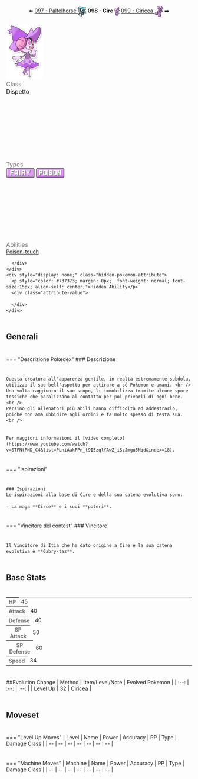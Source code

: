 <div style="text-align: center; margin-bottom: 20px;">
  ⬅️ <a href="https://avventureaditia.github.io/itia-wiki/pokemon/097-paltelhorse/"> 097 - Paltelhorse <img src="../../img/icon/paltelhorse.png" style="vertical-align: middle;"></a>
  <strong>098 - Cire</strong> 
  <img src="../../img/icon/cire.png" style="vertical-align: middle;">
  <a href="https://avventureaditia.github.io/itia-wiki/pokemon/099-ciricea/"> 099 - Ciricea <img src="../../img/icon/ciricea.png" style="vertical-align: middle;"></a> ➡️
</div>

<div class="pokemon-attribute-container">
  <img src="../../img/pokemon/cire.png" width="100"/>

  <div style="display: grid; grid-template-rows: 1fr 1fr 1fr; row-gap: 0.5rem;">
    <div class="pokemon-attribute">
        <p style="color: #737373; margin: 0px;  font-weight: normal; font-size:16px; align-self: center;">Class</p>
        <div class="attribute-value">
          <p style="margin: 0px;  font-weight: normal; font-size:16px; align-self: center;">Dispetto</p>
        </div>
      </div>
    <div class="pokemon-attribute">
      <p style="color: #737373; margin: 0px; font-weight: normal; font-size: 16px; align-self: center;">Types</p>
      <div class="attribute-value" style="column-gap: 0.5rem;">
        <img src='../../img/types/fairy.png' style='width: 77px; height: 26px;'/>
        <img src='../../img/types/poison.png' style='width: 77px; height: 26px;'/>
      </div>
    </div>
    <div class="pokemon-attribute">
      <p style="color: #737373; margin: 0px;  font-weight: normal; font-size:16px; align-self: center;">Abilities</p>
      <div class="attribute-value">
        <a href='' title="This Pokemon's contact moves have a 30% chance of poisoning the target with each hit.  This counts as an extra effect for the purposes of shield dust.  This ability takes effect before mummy.">Poison-touch</a>
        
      </div>
    </div>
    <div style="display: none;" class="hidden-pokemon-attribute">
      <p style="color: #737373; margin: 0px;  font-weight: normal; font-size:15px; align-self: center;">Hidden Ability</p>
      <div class="attribute-value">
        
      </div>
    </div>
  </div>
</div>

## Generali

=== "Descrizione Pokedex"
    ### Descrizione

    Questa creatura all'apparenza gentile, in realtà estremamente subdola, utilizza il suo bell'aspetto per attirare a sé Pokemon e umani. <br /> 
    Una volta raggiunto il suo scopo, li immobilizza tramite alcune spore tossiche che paralizzano al contatto per poi privarli di ogni bene. <br /> 
    Persino gli allenatori più abili hanno difficoltà ad addestrarlo, poiché non ama ubbidire agli ordini e fa molto spesso di testa sua. <br /> 


    Per maggiori informazioni il [video completo](https://www.youtube.com/watch?v=STFNtPND_C4&list=PLniAakFPn_t9I5zqlYAwZ_iSzJmgu5Nqd&index=18).

=== "Ispirazioni"

    ### Ispirazioni
    Le ispirazioni alla base di Cire e della sua catena evolutiva sono:
    
    - La maga **Circe** e i suoi **poteri**.

=== "Vincitore del contest"
    ### Vincitore

    Il Vincitore di Itia che ha dato origine a Cire e la sua catena evolutiva è **Gabry-taz**.


## Base Stats
<table style="width: 100%">
  <tbody style="width: 100%;">
    <tr style="display: flex; align-items: center;">
      <th style="color: #737373;" >HP</th>
      <td style="border-top: none; width: 70px">45</td>
      <td style="width: 100%; min-width: 450px; border-top: none;">
        <div style="width: 17%;" class="ranking-bar rank-2">
        </div>
      </td>
    </tr>
    <tr style="display: flex; align-items: center;">
      <th style="color: #737373;">Attack</th>
      <td style="border-top: none; width: 70px">40</td>
      <td style="width: 100%; min-width: 450px; border-top: none;">
        <div style="width: 15%;" class="ranking-bar rank-2">
        </div>
      </td>
    </tr>
    <tr style="display: flex; align-items: center;">
      <th style="color: #737373;">Defense</th>
      <td style="border-top: none; width: 70px">40</td>
      <td style="width: 100%; min-width: 450px; border-top: none;">
        <div style="width: 15%;" class="ranking-bar rank-2">
        </div>
      </td>
    </tr>
    <tr style="display: flex; align-items: center;">
      <th style="color: #737373;">SP Attack</th>
      <td style="border-top: none; width: 70px">50</td>
      <td style="width: 100%; min-width: 450px; border-top: none;">
        <div style="width: 19%;" class="ranking-bar rank-2">
        </div>
      </td>
    </tr>
    <tr style="display: flex; align-items: center;">
      <th style="color: #737373;">SP Defense</th>
      <td style="border-top: none; width: 70px">60</td>
      <td style="width: 100%; min-width: 450px; border-top: none;">
        <div style="width: 23%;" class="ranking-bar rank-3">
        </div>
      </td>
    </tr>
    <tr style="display: flex; align-items: center;">
      <th style="color: #737373;">Speed</th>
      <td style="border-top: none; width: 70px">34</td>
      <td style="width: 100%; min-width: 450px; border-top: none;">
        <div style="width: 13%;" class="ranking-bar rank-2">
        </div>
      </td>
    </tr>
  </tbody>
</table>

##Evolution Change
| Method | Item/Level/Note | Evolved Pokemon |
        | :--: | :--: | :--: |
        | Level Up | 32 | [Ciricea](https://avventureaditia.github.io/itia-wiki/pokemon/099-ciricea/) |
        



## Moveset

=== "Level Up Moves"
    | Level | Name | Power | Accuracy | PP | Type | Damage Class |
        | -- | -- | -- | -- | -- | -- | -- |
        
        

=== "Machine Moves"
    | Machine | Name | Power | Accuracy | PP | Type | Damage Class |
        | -- | -- | -- | -- | -- | -- | -- |
        
        
